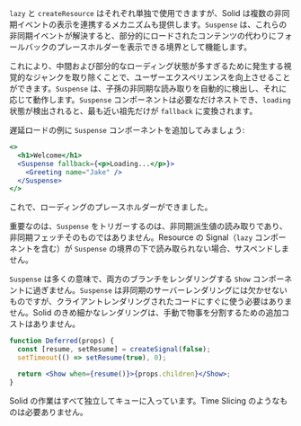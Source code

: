 `lazy` と `createResource` はそれぞれ単独で使用できますが、Solid は複数の非同期イベントの表示を連携するメカニズムも提供します。`Suspense` は、これらの非同期イベントが解決すると、部分的にロードされたコンテンツの代わりにフォールバックのプレースホルダーを表示できる境界として機能します。

これにより、中間および部分的なローディング状態が多すぎるために発生する視覚的なジャンクを取り除くことで、ユーザーエクスペリエンスを向上させることができます。`Suspense` は、子孫の非同期な読み取りを自動的に検出し、それに応じて動作します。`Suspense` コンポーネントは必要なだけネストでき、`loading` 状態が検出されると、最も近い祖先だけが `fallback` に変換されます。

遅延ロードの例に `Suspense` コンポーネントを追加してみましょう:

```jsx
<>
  <h1>Welcome</h1>
  <Suspense fallback={<p>Loading...</p>}>
    <Greeting name="Jake" />
  </Suspense>
</>
```

これで、ローディングのプレースホルダーができました。

重要なのは、`Suspense` をトリガーするのは、非同期派生値の読み取りであり、非同期フェッチそのものではありません。Resource の Signal（`lazy` コンポーネントを含む）が `Suspense` の境界の下で読み取られない場合、サスペンドしません。

`Suspense` は多くの意味で、両方のブランチをレンダリングする `Show` コンポーネントに過ぎません。`Suspense` は非同期のサーバーレンダリングには欠かせないものですが、クライアントレンダリングされたコードにすぐに使う必要はありません。Solid のきめ細かなレンダリングは、手動で物事を分割するための追加コストはありません。

```jsx
function Deferred(props) {
  const [resume, setResume] = createSignal(false);
  setTimeout(() => setResume(true), 0);

  return <Show when={resume()}>{props.children}</Show>;
}
```

Solid の作業はすべて独立してキューに入っています。Time Slicing のようなものは必要ありません。

